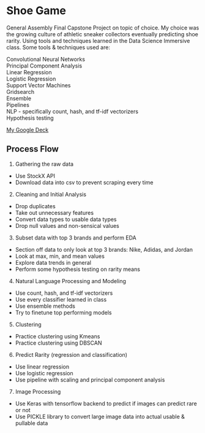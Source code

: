 # Shoe Game
General Assembly Final Capstone Project on topic of choice. My choice was the growing culture of athletic sneaker collectors eventually predicting shoe rarity. Using tools and techniques learned in the Data Science Immersive class. Some tools & techniques used are:

Convolutional Neural Networks\
Principal Component Analysis\
Linear Regression\
Logistic Regression\
Support Vector Machines\
Gridsearch\
Ensemble\
Pipelines\
NLP - specifically count, hash, and tf-idf vectorizers\
Hypothesis testing

[My Google Deck](https://docs.google.com/presentation/d/1UOJk8wIvOb7Ah7lUZBQpM79HJMvQfFRcrlScOc5kc74/edit?usp=sharing)

## Process Flow
1. Gathering the raw data

- Use StockX API
- Download data into csv to prevent scraping every time

2. Cleaning and Initial Analysis

- Drop duplicates
- Take out unnecessary features
- Convert data types to usable data types
- Drop null values and non-sensical values

3. Subset data with top 3 brands and perform EDA

- Section off data to only look at top 3 brands: Nike, Adidas, and Jordan
- Look at max, min, and mean values
- Explore data trends in general
- Perform some hypothesis testing on rarity means

4. Natural Language Processing and Modeling

- Use count, hash, and tf-idf vectorizers
- Use every classifier learned in class
- Use ensemble methods
- Try to finetune top performing models

5. Clustering

- Practice clustering using Kmeans
- Practice clustering using DBSCAN

6. Predict Rarity (regression and classification)

- Use linear regression
- Use logistic regression
- Use pipeline with scaling and principal component analysis

7. Image Processing

- Use Keras with tensorflow backend to predict if images can predict rare or not
- Use PICKLE library to convert large image data into actual usable & pullable data
